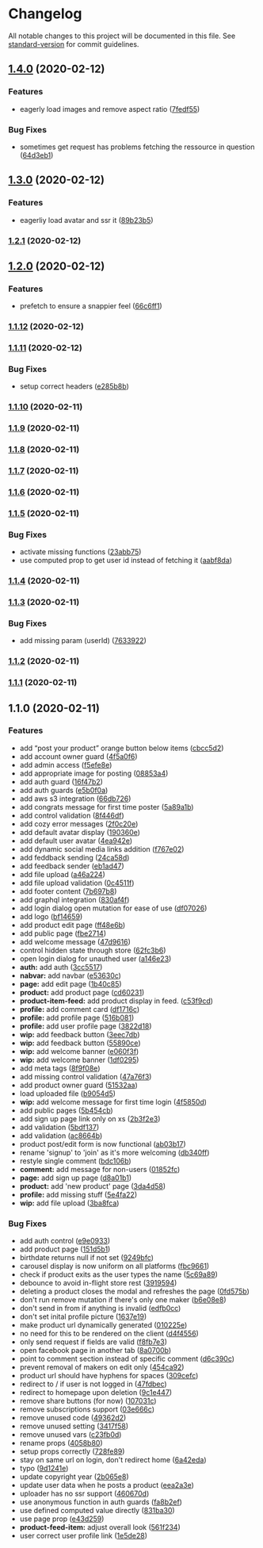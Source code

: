 # Changelog

All notable changes to this project will be documented in this file. See [standard-version](https://github.com/conventional-changelog/standard-version) for commit guidelines.

## [1.4.0](https://github.com/kdaghari/eggnite-frontend/compare/v1.3.0...v1.4.0) (2020-02-12)


### Features

* eagerly load images and remove aspect ratio ([7fedf55](https://github.com/kdaghari/eggnite-frontend/commit/7fedf5517535fa14d015ca066a184d01924f9d9a))


### Bug Fixes

* sometimes get request has problems fetching the ressource in question ([64d3eb1](https://github.com/kdaghari/eggnite-frontend/commit/64d3eb10d641356ca50c2fd3ef2133d3e3ff153b))

## [1.3.0](https://github.com/kdaghari/eggnite-frontend/compare/v1.2.1...v1.3.0) (2020-02-12)


### Features

* eagerliy load avatar and ssr it ([89b23b5](https://github.com/kdaghari/eggnite-frontend/commit/89b23b51a0d55e6cdb65243caa3300e26a1996de))

### [1.2.1](https://github.com/kdaghari/eggnite-frontend/compare/v1.2.0...v1.2.1) (2020-02-12)

## [1.2.0](https://github.com/kdaghari/eggnite-frontend/compare/v1.1.12...v1.2.0) (2020-02-12)


### Features

* prefetch to ensure a snappier feel ([66c6ff1](https://github.com/kdaghari/eggnite-frontend/commit/66c6ff19f39202c646737a0f23798fe32dd4cfb7))

### [1.1.12](https://github.com/kdaghari/eggnite-frontend/compare/v1.1.11...v1.1.12) (2020-02-12)

### [1.1.11](https://github.com/kdaghari/eggnite-frontend/compare/v1.1.10...v1.1.11) (2020-02-12)


### Bug Fixes

* setup correct headers ([e285b8b](https://github.com/kdaghari/eggnite-frontend/commit/e285b8b11302b76794d95658941d3bee3cf2c6f1))

### [1.1.10](https://github.com/kdaghari/eggnite-frontend/compare/v1.1.9...v1.1.10) (2020-02-11)

### [1.1.9](https://github.com/kdaghari/eggnite-frontend/compare/v1.1.8...v1.1.9) (2020-02-11)

### [1.1.8](https://github.com/kdaghari/eggnite-frontend/compare/v1.1.7...v1.1.8) (2020-02-11)

### [1.1.7](https://github.com/kdaghari/eggnite-frontend/compare/v1.1.6...v1.1.7) (2020-02-11)

### [1.1.6](https://github.com/kdaghari/eggnite-frontend/compare/v1.1.5...v1.1.6) (2020-02-11)

### [1.1.5](https://github.com/kdaghari/eggnite-frontend/compare/v1.1.4...v1.1.5) (2020-02-11)


### Bug Fixes

* activate missing functions ([23abb75](https://github.com/kdaghari/eggnite-frontend/commit/23abb7511512f56628558c9194c4e14e9577ed32))
* use computed prop to get user id instead of fetching it ([aabf8da](https://github.com/kdaghari/eggnite-frontend/commit/aabf8dae055df10f9c75821825a41a8abefdce2b))

### [1.1.4](https://github.com/kdaghari/eggnite-frontend/compare/v1.1.3...v1.1.4) (2020-02-11)

### [1.1.3](https://github.com/kdaghari/eggnite-frontend/compare/v1.1.2...v1.1.3) (2020-02-11)


### Bug Fixes

* add missing param (userId) ([7633922](https://github.com/kdaghari/eggnite-frontend/commit/76339221ab554442c12c4f4e9b302eaf31000365))

### [1.1.2](https://github.com/kdaghari/eggnite-frontend/compare/v1.1.1...v1.1.2) (2020-02-11)

### [1.1.1](https://github.com/kdaghari/eggnite-frontend/compare/v1.1.0...v1.1.1) (2020-02-11)

## 1.1.0 (2020-02-11)


### Features

* add “post your product” orange button below items ([cbcc5d2](https://github.com/kdaghari/eggnite-frontend/commit/cbcc5d27aebfe841d678635f515cb1be6495b3b1))
* add account owner guard ([4f5a0f6](https://github.com/kdaghari/eggnite-frontend/commit/4f5a0f60a37bc22148f1b5df198f59113e3ce00d))
* add admin access ([f5efe8e](https://github.com/kdaghari/eggnite-frontend/commit/f5efe8e1a3a6dc403b58b260f0e5c22173863f7a))
* add appropriate image for posting ([08853a4](https://github.com/kdaghari/eggnite-frontend/commit/08853a43cf10ba7574e02fe0e310956d3a4cc831))
* add auth guard ([16f47b2](https://github.com/kdaghari/eggnite-frontend/commit/16f47b2996c13f26df0dc34bae2883f72afcb0e0))
* add auth guards ([e5b0f0a](https://github.com/kdaghari/eggnite-frontend/commit/e5b0f0a49f39b57bd099ed8cbaf89d8817bd4a14))
* add aws s3 integration ([66db726](https://github.com/kdaghari/eggnite-frontend/commit/66db726b5e1ec108ea163af5025b4e6df7e1d290))
* add congrats message for first time poster ([5a89a1b](https://github.com/kdaghari/eggnite-frontend/commit/5a89a1bb5e4477aa475d363f7a4feb9314244bf8))
* add control validation ([8f446df](https://github.com/kdaghari/eggnite-frontend/commit/8f446dfef7e456a434c7e4d75a0efb5e85cb3c45))
* add cozy error messages ([2f0c20e](https://github.com/kdaghari/eggnite-frontend/commit/2f0c20e51bb0c101316c23426cc936ddf488330e))
* add default avatar display ([190360e](https://github.com/kdaghari/eggnite-frontend/commit/190360e68c87a0cf2d04ecce6e9805dfe0d2a6cf))
* add default user avatar ([4ea942e](https://github.com/kdaghari/eggnite-frontend/commit/4ea942ea1c0f265740c867d61a622a565c643338))
* add dynamic social media links addition ([f767e02](https://github.com/kdaghari/eggnite-frontend/commit/f767e02bc9be1525083de91859c4f5a6cac7d041))
* add feddback sending ([24ca58d](https://github.com/kdaghari/eggnite-frontend/commit/24ca58d2c4e4324a2109a05001f5d609b2517b55))
* add feedback sender ([eb1ad47](https://github.com/kdaghari/eggnite-frontend/commit/eb1ad47526132c34c1e9d5f8a0bd3e200026bacb))
* add file upload ([a46a224](https://github.com/kdaghari/eggnite-frontend/commit/a46a224b6a94740fa98e73560104f151127cace5))
* add file upload validation ([0c4511f](https://github.com/kdaghari/eggnite-frontend/commit/0c4511f76d3cb5e48c581b4f58bec3831ddd6135))
* add footer content ([7b697b8](https://github.com/kdaghari/eggnite-frontend/commit/7b697b8beb61647b416e7940b0d2ef65f00d9374))
* add graphql integration ([830af4f](https://github.com/kdaghari/eggnite-frontend/commit/830af4f40af58b4da9d79349ee5e933d37d93207))
* add login dialog open mutation for ease of use ([df07026](https://github.com/kdaghari/eggnite-frontend/commit/df070263cb02f3a7242713ca388216fa88046c02))
* add logo ([bf14659](https://github.com/kdaghari/eggnite-frontend/commit/bf146594e3ec598104af5390b8dc007d53bd890b))
* add product edit page ([ff48e6b](https://github.com/kdaghari/eggnite-frontend/commit/ff48e6b0e360b72ebe4050b397af88a58beeabc5))
* add public page ([fbe2714](https://github.com/kdaghari/eggnite-frontend/commit/fbe27147583b974598d623e1716ec5a24eab872f))
* add welcome message ([47d9616](https://github.com/kdaghari/eggnite-frontend/commit/47d9616848616e3498d358ac5c6631a5b776f1f8))
* control hidden state through store ([62fc3b6](https://github.com/kdaghari/eggnite-frontend/commit/62fc3b62920925f6cf04d8284e5e9c97df9563d7))
* open login dialog for unauthed user ([a146e23](https://github.com/kdaghari/eggnite-frontend/commit/a146e23f99ac7e369764e8ec7f12bec4383d8e8d))
* **auth:** add auth ([3cc5517](https://github.com/kdaghari/eggnite-frontend/commit/3cc5517eb93c36138352e4595d027455f6c0068c))
* **nabvar:** add navbar ([e53630c](https://github.com/kdaghari/eggnite-frontend/commit/e53630c90371449e5fe0a9c8a9c4550d2565b0b1))
* **page:** add edit page ([1b40c85](https://github.com/kdaghari/eggnite-frontend/commit/1b40c85c772f03bbaa25c3a9045eb6cdca840e18))
* **product:** add product page ([cd60231](https://github.com/kdaghari/eggnite-frontend/commit/cd60231115bc4d5c87e8d4c04d7de1b0a285e8d8))
* **product-item-feed:** add product display in feed. ([c53f9cd](https://github.com/kdaghari/eggnite-frontend/commit/c53f9cdac9c85608c8a8025837f9e335cdb9c164))
* **profile:** add comment card ([df1716c](https://github.com/kdaghari/eggnite-frontend/commit/df1716c5440b7259613f3c0ba712d1748e182d0b))
* **profile:** add profile page ([516b081](https://github.com/kdaghari/eggnite-frontend/commit/516b081cbc0d68a7a8bdb8a81e064ba77cb1a20c))
* **profile:** add user profile page ([3822d18](https://github.com/kdaghari/eggnite-frontend/commit/3822d18fd3af6856f5923b306fd19c38aac7652e))
* **wip:** add feedback button ([3eec7db](https://github.com/kdaghari/eggnite-frontend/commit/3eec7dbd1f59e9e06b911f7e6c439f2bbff98a3d))
* **wip:** add feedback button ([55890ce](https://github.com/kdaghari/eggnite-frontend/commit/55890ceac54c050c2f113d782c650596db818dff))
* **wip:** add welcome banner ([e060f3f](https://github.com/kdaghari/eggnite-frontend/commit/e060f3fda605e939a99d400f17298461f48d4c06))
* **wip:** add welcome banner ([1df0295](https://github.com/kdaghari/eggnite-frontend/commit/1df0295f148ad8404ef067c6d9bbdffff9542111))
* add meta tags ([8f9f08e](https://github.com/kdaghari/eggnite-frontend/commit/8f9f08e67d63399ca74afc34b82fc76164f5fbe2))
* add missing control validation ([47a76f3](https://github.com/kdaghari/eggnite-frontend/commit/47a76f3cda14642830f7ee4183cca71f31652e00))
* add product owner guard ([51532aa](https://github.com/kdaghari/eggnite-frontend/commit/51532aa0cac884f4e567c5d4b360e1eca4153b61))
* load uploaded file ([b9054d5](https://github.com/kdaghari/eggnite-frontend/commit/b9054d543a2264e19e3432c51aaea2606b77b0b2))
* **wip:** add welcome message for first time login ([4f5850d](https://github.com/kdaghari/eggnite-frontend/commit/4f5850d21e28259ea02c83a30776012546fa32aa))
* add public pages ([5b454cb](https://github.com/kdaghari/eggnite-frontend/commit/5b454cb6852a7d64ee6fe621eed34a34b6aba72f))
* add sign up page link only on xs ([2b3f2e3](https://github.com/kdaghari/eggnite-frontend/commit/2b3f2e3ffd2bbc96f5fbfdc1cbbe35a01c6f6938))
* add validation ([5bdf137](https://github.com/kdaghari/eggnite-frontend/commit/5bdf13736de615d897a7c9adec5ca805460d1541))
* add validation ([ac8664b](https://github.com/kdaghari/eggnite-frontend/commit/ac8664b8bdd361e348d5127e35046d2dbe3930fc))
* product post/edit form is now functional ([ab03b17](https://github.com/kdaghari/eggnite-frontend/commit/ab03b17f57d61304dfa55ce93baaef9a57cd3241))
* rename 'signup' to 'join' as it's more welcoming ([db340ff](https://github.com/kdaghari/eggnite-frontend/commit/db340ff43022c1c8b64642b7df6ebf7d938e9a87))
* restyle single comment ([bdc106b](https://github.com/kdaghari/eggnite-frontend/commit/bdc106b96e6ef7b85784c09cb6416ede3e42816d))
* **comment:** add message for non-users ([01852fc](https://github.com/kdaghari/eggnite-frontend/commit/01852fc644d2f8d51768b820a225ef46e8768f19))
* **page:** add sign up page ([d8a01b1](https://github.com/kdaghari/eggnite-frontend/commit/d8a01b1bc496d3e5ca0da7608885389c920dd10a))
* **product:** add 'new product' page ([3da4d58](https://github.com/kdaghari/eggnite-frontend/commit/3da4d580228d2f8ed6c90c2b40e29fc97f6cfe2e))
* **profile:** add missing stuff ([5e4fa22](https://github.com/kdaghari/eggnite-frontend/commit/5e4fa22c4d7f5d2625b710a0604202c880d112aa))
* **wip:** add file upload ([3ba8fca](https://github.com/kdaghari/eggnite-frontend/commit/3ba8fca2af85d75bc549b06b9d1b57b18224facd))


### Bug Fixes

* add auth control ([e9e0933](https://github.com/kdaghari/eggnite-frontend/commit/e9e0933e556601445106dda68ec533726e36f9c0))
* add product page ([151d5b1](https://github.com/kdaghari/eggnite-frontend/commit/151d5b1d9535b813cf8a7912cc2630766aa5958d))
* birthdate returns null if not set ([9249bfc](https://github.com/kdaghari/eggnite-frontend/commit/9249bfcd4c4ca67d680a44866bfd80f19ada525a))
* carousel display is now uniform on all platforms ([fbc9661](https://github.com/kdaghari/eggnite-frontend/commit/fbc9661d6f77d7cf42bd34384c6f4649c812e13b))
* check if product exits as the user types the name ([5c69a89](https://github.com/kdaghari/eggnite-frontend/commit/5c69a89e2527ccaa287046b3634e545658558995))
* debounce to avoid in-flight store rest ([3919594](https://github.com/kdaghari/eggnite-frontend/commit/3919594fea0a999e584a17552aaddb5157022ff1))
* deleting a product closes the modal and refreshes the page ([0fd575b](https://github.com/kdaghari/eggnite-frontend/commit/0fd575ba7fe110e4606bda30de4c66b24a7be75b))
* don't run remove mutation if there's only one maker ([b6e08e8](https://github.com/kdaghari/eggnite-frontend/commit/b6e08e858ff7cea83507bd5e4c7f2b6044539e57))
* don't send in from if anything is invalid ([edfb0cc](https://github.com/kdaghari/eggnite-frontend/commit/edfb0cc9e777d2d9a96570f1ada49bf56a97148a))
* don't set inital profile picture ([1637e19](https://github.com/kdaghari/eggnite-frontend/commit/1637e19c6959c02f33ab70c68e4622ce75c3cb92))
* make product url dynamically generated ([010225e](https://github.com/kdaghari/eggnite-frontend/commit/010225e6740abd21da280ffc05d3bfb09f858be6))
* no need for this to be rendered on the client ([d4f4556](https://github.com/kdaghari/eggnite-frontend/commit/d4f4556c3ff44acaf52ed7c203caff45f433997c))
* only send request if fields are valid ([f8fb7e3](https://github.com/kdaghari/eggnite-frontend/commit/f8fb7e382d02250d3812671a0092034c59ae4cad))
* open facebook page in another tab ([8a0700b](https://github.com/kdaghari/eggnite-frontend/commit/8a0700b6d2d8fe71bd4584fc7520626e226f7fb3))
* point to comment section instead of specific comment ([d6c390c](https://github.com/kdaghari/eggnite-frontend/commit/d6c390c853149ba2d778682312ec622156a5d4d7))
* prevent removal of makers on edit only ([454ca92](https://github.com/kdaghari/eggnite-frontend/commit/454ca9290e03d0065958a0c93edd82b0cf67d32b))
* product url should have hyphens for spaces ([309cefc](https://github.com/kdaghari/eggnite-frontend/commit/309cefc65cf3845ab039eed5b38cad1359bf7ff1))
* redirect to / if user is not logged in ([47fdbec](https://github.com/kdaghari/eggnite-frontend/commit/47fdbece800269d338620568460b434062f04012))
* redirect to homepage upon deletion ([9c1e447](https://github.com/kdaghari/eggnite-frontend/commit/9c1e4479e888ff94e12d2ed755459d84468c57ed))
* remove share buttons (for now) ([107031c](https://github.com/kdaghari/eggnite-frontend/commit/107031ccd505ad91acf90856cdda3501d58b4149))
* remove subscriptions support ([03e666c](https://github.com/kdaghari/eggnite-frontend/commit/03e666c027f89c12c0de097b84c127c94a5bf84a))
* remove unused code ([49362d2](https://github.com/kdaghari/eggnite-frontend/commit/49362d2cda9045a2a9433f920bcc0a6235e4fe05))
* remove unused setting ([3417f58](https://github.com/kdaghari/eggnite-frontend/commit/3417f5804ec9b86796943feccad2bc5c87ef040d))
* remove unused vars ([c23fb0d](https://github.com/kdaghari/eggnite-frontend/commit/c23fb0d5f02e4149a1effd18f441fafc53714cae))
* rename props ([4058b80](https://github.com/kdaghari/eggnite-frontend/commit/4058b80754ef5a57d93c92b25b5a3b564a74e3d3))
* setup props correctly ([728fe89](https://github.com/kdaghari/eggnite-frontend/commit/728fe89cc82c9459e7eceb51ae4dd49144e9ba5f))
* stay on same url on login, don't redirect home ([6a42eda](https://github.com/kdaghari/eggnite-frontend/commit/6a42eda0f8c39cc6ef3fbf50dbbbba487bb3d2ba))
* typo ([9d1241e](https://github.com/kdaghari/eggnite-frontend/commit/9d1241e216ac224424a19c9d61b52cdc8e92b975))
* update copyright year ([2b065e8](https://github.com/kdaghari/eggnite-frontend/commit/2b065e8965effd6e24c00a11adda414e280a081a))
* update user data when he posts a product ([eea2a3e](https://github.com/kdaghari/eggnite-frontend/commit/eea2a3e8cd95ec52b82f24f430fc8e990cbc6f40))
* uploader has no ssr support ([460670d](https://github.com/kdaghari/eggnite-frontend/commit/460670dc7cee2f693f59b83afdcebe18d7fc9584))
* use anonymous function in auth guards ([fa8b2ef](https://github.com/kdaghari/eggnite-frontend/commit/fa8b2ef31d73d9604f35da18fabb75f6b537b510))
* use defined computed value directly ([831ba30](https://github.com/kdaghari/eggnite-frontend/commit/831ba30be7f1e4b8a9d48ffb51ab4d12d8dc3f09))
* use page prop ([e43d259](https://github.com/kdaghari/eggnite-frontend/commit/e43d259430d43df5e42ea7e5221a0dec14096e0e))
* **product-feed-item:** adjust overall look ([561f234](https://github.com/kdaghari/eggnite-frontend/commit/561f23442c456b165858796a11aa889b0b3f8249))
* user correct user profile link ([1e5de28](https://github.com/kdaghari/eggnite-frontend/commit/1e5de28e6bf93c232ad1f3b6b2af75dce6722171))
